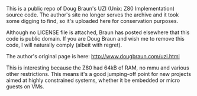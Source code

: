 This is a public repo of Doug Braun's UZI (Unix: Z80 Implementation) source
code. The author's site no longer serves the archive and it took some
digging to find, so it's uploaded here for conservation purposes.

Although no LICENSE file is attached, Braun has posted elsewhere that this
code is public domain. If you are Doug Braun and wish me to remove this
code, I will naturally comply (albeit with regret).

The author's original page is here: http://www.dougbraun.com/uzi.html

This is interesting because the Z80 had 64kB of RAM, no mmu and various
other restrictions. This means it's a good jumping-off point for new projects
aimed at highly constrained systems, whether it be embedded or micro
guests on VMs.
